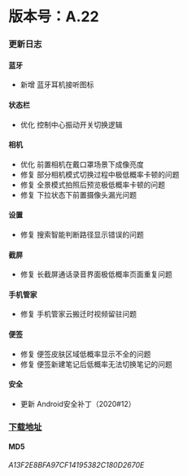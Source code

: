 # 版本号：A.22

### 更新日志

#### 蓝牙
- 新增 蓝牙耳机接听图标

#### 状态栏
- 优化 控制中心振动开关切换逻辑

#### 相机
- 优化 前置相机在戴口罩场景下成像亮度
- 修复 部分相机模式切换过程中极低概率卡顿的问题
- 修复 全景模式拍照后预览极低概率卡顿的问题
- 修复 下拉状态下前置摄像头漏光问题

#### 设置
- 修复 搜索智能判断路径显示错误的问题

#### 截屏
- 修复 长截屏通话录音界面极低概率页面重复问题

#### 手机管家
- 修复 手机管家云搬迁时视频留驻问题

#### 便签
- 修复 便签皮肤区域低概率显示不全的问题
- 修复 便签新建笔记后低概率无法切换笔记的问题

#### 安全
- 更新 Android安全补丁（2020#12）

### [下载地址](https://download.c.realme.com/osupdate/RMX2175_11_OTA_0220_all_q1GWHCosaxcd.ozip)

#### MD5
*A13F2E8BFA97CF14195382C180D2670E*
